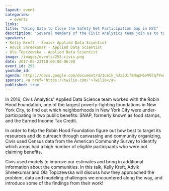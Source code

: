 ```yaml
---
layout: event
categories:
  - events
links:
title: "Using Data to Close the Safety Net Participation Gap in NYC"
description: "Several members of the Civic Analytics team join us to talk about how their modeling work helped explore usage of public benefits in New York City."
speakers:
- Kelly Kreft - Senior Applied Data Scientist
- Advik Shreekumar - Applied Data Scientist
- Ola Topczewska - Applied Data Scientist
image: /images/events/255-civis.png
date: 2017-05-23T18:00:00-06:00
event_id: 255
youtube_id:
agenda: https://docs.google.com/document/d/1ueik_hJzJUif8NapH6vVG7q7YwduPaZUBZ1p6jw46d4/edit#
sponsor: <a href='https://twilio.com/'>Twilio</a>
published: true
---
```


In 2016, Civis Analytics' Applied Data Science team worked with the Robin Hood Foundation, one of the largest poverty-fighting foundations in New York City, to find out which neighborhoods in New York City were under-participating in two public benefits: SNAP, formerly known as food stamps, and the Earned Income Tax Credit.

In order to help the Robin Hood Foundation figure out how best to target its resources and do outreach through canvassing and community organizing, Civis used Census data from the American Community Survey to identify which areas had a high number of eligible participants who were not claiming benefits.

Civis used models to improve our estimates and bring in additional information about the communities. In this talk, Kelly Kreft, Advik Shreekumar and Ola Topczewska will discuss how they approached the problem, data and modeling challenges we encountered along the way, and introduce some of the findings from their work!
